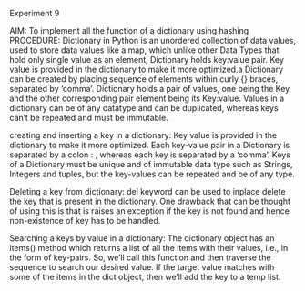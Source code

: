 
Experiment 9


AIM: To implement all the function of a dictionary using hashing
PROCEDURE:
Dictionary in Python is an unordered collection of data values, used to store data values like a map, which unlike other Data Types that hold only single value as an element, Dictionary holds key:value pair. Key value is provided in the dictionary to make it more optimized.a Dictionary can be created by placing sequence of elements within curly {} braces, separated by ‘comma’. Dictionary holds a pair of values, one being the Key and the other corresponding pair element being its Key:value. Values in a dictionary can be of any datatype and can be duplicated, whereas keys can’t be repeated and must be immutable.

creating and inserting a key in a dictionary:
Key value is provided in the dictionary to make it more optimized. Each key-value pair in a Dictionary is separated by a colon : , whereas each key is separated by a ‘comma’. Keys of a Dictionary must be unique and of immutable data type such as Strings, Integers and tuples, but the key-values can be repeated and be of any type.

Deleting a key from dictionary:
del keyword can be used to inplace delete the key that is present in the dictionary. One drawback that can be thought of using this is that is raises an exception if the key is not found and hence non-existence of key has to be handled.

Searching a keys by value in a dictionary:
The dictionary object has an items() method which returns a list of all the items with their values, i.e., in the form of key-pairs. So, we’ll call this function and then traverse the sequence to search our desired value. If the target value matches with some of the items in the dict object, then we’ll add the key to a temp list.
